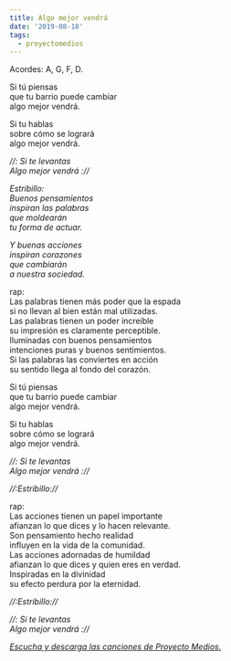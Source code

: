 ```yaml
---
title: Algo mejor vendrá
date: '2019-08-18'
tags:
  - proyectomedios
---
```

Acordes: A, G, F, D.

Si tú piensas\
que tu barrio puede cambiar\
algo mejor vendrá.  

Si tu hablas\
sobre cómo se logrará\
algo mejor vendrá.  

*//: Si te levantas*\
*Algo mejor vendrá ://*  

*Estribillo:*\
*Buenos pensamientos*\
*inspiran las palabras*\
*que moldearán*\
*tu forma de actuar.*   

*Y buenas acciones*\
*inspiran corazones*\
*que cambiarán*\
*a nuestra sociedad.*   

rap:\
Las palabras tienen más poder que la espada\
 si no llevan al bien están mal utilizadas.\
Las palabras tienen un poder increíble\
su impresión es claramente perceptible.\
Iluminadas con buenos pensamientos\
intenciones puras y buenos sentimientos.\
Si las palabras las conviertes en acción\
su sentido llega al fondo del corazón.   

Si tú piensas\
que tu barrio puede cambiar\
algo mejor vendrá.  

Si tu hablas\
sobre cómo se logrará\
algo mejor vendrá.  

*//: Si te levantas*\
*Algo mejor vendrá ://*  

*//:Estribillo://*  

rap:\
Las acciones tienen un papel importante\
afianzan lo que dices y lo hacen relevante.\
Son pensamiento hecho realidad\
influyen en la vida de la comunidad.\
Las acciones adornadas de humildad\
afianzan lo que dices y quien eres en verdad.\
Inspiradas en la divinidad\
su efecto perdura por la eternidad.   

*//:Estribillo://*  

*//: Si te levantas*\
*Algo mejor vendrá ://*

*[Escucha y descarga las canciones de Proyecto Medios.](https://www.musicaparalatransformacion.com/musica)*
